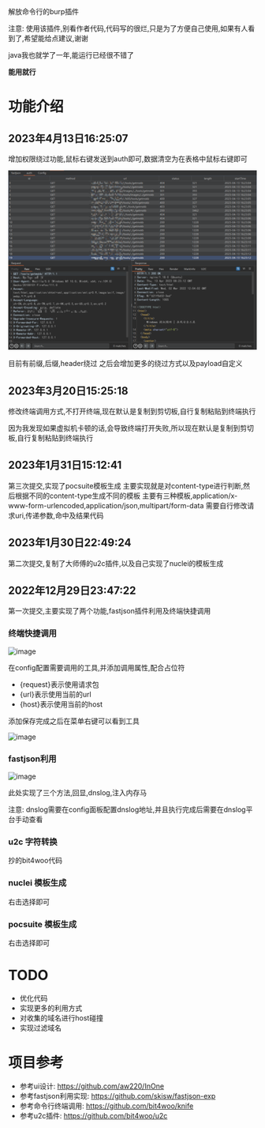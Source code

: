 解放命令行的burp插件

注意: 使用该插件,别看作者代码,代码写的很烂,只是为了方便自己使用,如果有人看到了,希望能给点建议,谢谢

java我也就学了一年,能运行已经很不错了

**能用就行**

# 功能介绍

## 2023年4月13日16:25:07

增加权限绕过功能,鼠标右键发送到auth即可,数据清空为在表格中鼠标右键即可

![img.png](images/auth-1.png)

目前有前缀,后缀,header绕过 之后会增加更多的绕过方式以及payload自定义

## 2023年3月20日15:25:18

修改终端调用方式,不打开终端,现在默认是复制到剪切板,自行复制粘贴到终端执行

因为我发现如果虚拟机卡顿的话,会导致终端打开失败,所以现在默认是复制到剪切板,自行复制粘贴到终端执行

## 2023年1月31日15:12:41

第三次提交,实现了pocsuite模板生成
主要实现就是对content-type进行判断,然后根据不同的content-type生成不同的模板
主要有三种模板,application/x-www-form-urlencoded,application/json,multipart/form-data
需要自行修改请求uri,传递参数,命中及结果代码

## 2023年1月30日22:49:24 

第二次提交,复制了大师傅的u2c插件,以及自己实现了nuclei的模板生成

## 2022年12月29日23:47:22

第一次提交,主要实现了两个功能,fastjson插件利用及终端快捷调用

### 终端快捷调用

![image](https://user-images.githubusercontent.com/27048404/209977213-c2bf27a9-3b55-48b2-9d43-7b58b56f8243.png)

在config配置需要调用的工具,并添加调用属性,配合占位符

- {request}表示使用请求包
- {url}表示使用当前的url
- {host}表示使用当前的host

添加保存完成之后在菜单右键可以看到工具

![image](https://user-images.githubusercontent.com/27048404/209978460-69f493a9-de9b-4daa-b717-f7508f03cdb7.png)

### fastjson利用

![image](https://user-images.githubusercontent.com/27048404/209977549-37b597cf-24f6-4ee8-95b1-23e016138eee.png)

此处实现了三个方法,回显,dnslog,注入内存马

注意: dnslog需要在config面板配置dnslog地址,并且执行完成后需要在dnslog平台手动查看

### u2c 字符转换

抄的bit4woo代码

### nuclei 模板生成

右击选择即可

### pocsuite 模板生成

右击选择即可

# TODO

- 优化代码
- 实现更多的利用方式
- 对收集的域名进行host碰撞
- 实现过滤域名

# 项目参考

- 参考ui设计: https://github.com/aw220/InOne
- 参考fastjson利用实现: https://github.com/skisw/fastjson-exp
- 参考命令行终端调用: https://github.com/bit4woo/knife
- 参考u2c插件: https://github.com/bit4woo/u2c